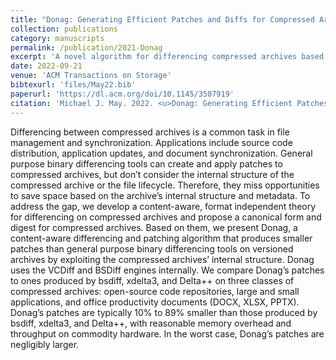 ```yaml
---
title: "Donag: Generating Efficient Patches and Diffs for Compressed Archives"
collection: publications
category: manuscripts
permalink: /publication/2021-Donag
excerpt: 'A novel algorithm for differencing compressed archives based on file lifecycle analysis.  The algorithm produces diff files significantly smaller than existing differencing tools, enabling quick application of patches to compressed archives.'
date: 2022-09-21
venue: 'ACM Transactions on Storage'
bibtexurl: 'files/May22.bib'
paperurl: 'https://dl.acm.org/doi/10.1145/3507919'
citation: 'Michael J. May. 2022. <u>Donag: Generating Efficient Patches and Diffs for Compressed Archives</u> in <i>ACM Trans. Storage</i> 18, 3, Article 26 (August 2022), 41 pages. https://doi.org/10.1145/3507919.'
---
```


Differencing between compressed archives is a common task in file management and synchronization. Applications include source code distribution, application updates, and document synchronization. General purpose binary differencing tools can create and apply patches to compressed archives, but don’t consider the internal structure of the compressed archive or the file lifecycle. Therefore, they miss opportunities to save space based on the archive’s internal structure and metadata. To address the gap, we develop a content-aware, format independent theory for differencing on compressed archives and propose a canonical form and digest for compressed archives. Based on them, we present Donag, a content-aware differencing and patching algorithm that produces smaller patches than general purpose binary differencing tools on versioned archives by exploiting the compressed archives’ internal structure. Donag uses the VCDiff and BSDiff engines internally. We compare Donag’s patches to ones produced by bsdiff, xdelta3, and Delta++ on three classes of compressed archives: open-source code repositories, large and small applications, and office productivity documents (DOCX, XLSX, PPTX). Donag’s patches are typically 10% to 89% smaller than those produced by bsdiff, xdelta3, and Delta++, with reasonable memory overhead and throughput on commodity hardware. In the worst case, Donag’s patches are negligibly larger.